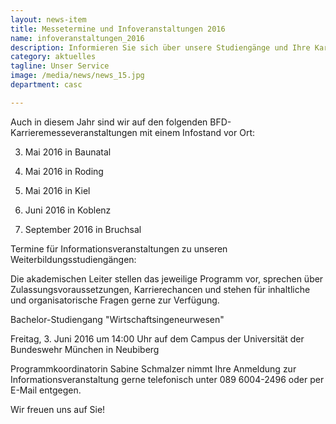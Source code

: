 ```yaml
---
layout: news-item
title: Messetermine und Infoveranstaltungen 2016
name: infoveranstaltungen_2016
description: Informieren Sie sich über unsere Studiengänge und Ihre Karrierechancen mit den casc-Weiterbildungsprogrammen.
category: aktuelles
tagline: Unser Service
image: /media/news/news_15.jpg
department: casc

---
```


Auch in diesem Jahr sind wir auf den folgenden BFD-Karrieremesseveranstaltungen mit einem Infostand vor Ort:

3. Mai 2016 in Baunatal

11. Mai 2016 in Roding

26. Mai 2016 in Kiel

2. Juni 2016 in Koblenz

27. September 2016 in Bruchsal


Termine für Informationsveranstaltungen zu unseren Weiterbildungsstudiengängen:

Die akademischen Leiter stellen das jeweilige Programm vor, sprechen über Zulassungsvoraussetzungen, Karrierechancen und stehen für inhaltliche und organisatorische Fragen gerne zur Verfügung.

Bachelor-Studiengang "Wirtschaftsingeneurwesen"

Freitag, 3. Juni 2016 um 14:00 Uhr auf dem Campus der Universität der Bundeswehr München in Neubiberg

Programmkoordinatorin Sabine Schmalzer nimmt Ihre Anmeldung zur Informationsveranstaltung gerne telefonisch unter 089 6004-2496 oder per  E-Mail entgegen.

Wir freuen uns auf Sie!
